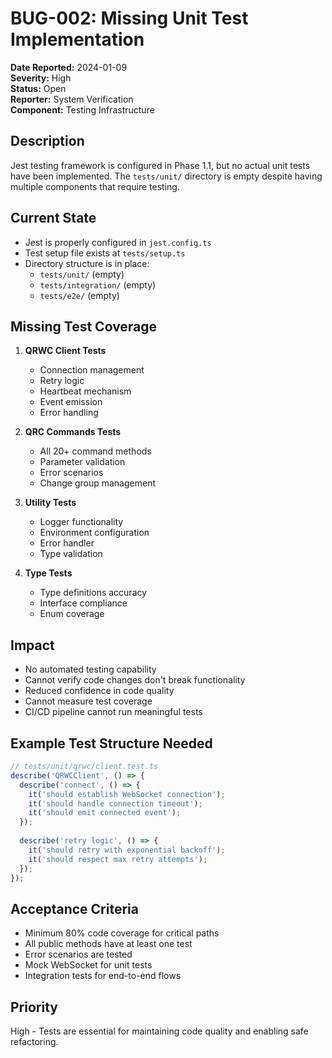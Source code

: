 # BUG-002: Missing Unit Test Implementation

**Date Reported:** 2024-01-09  
**Severity:** High  
**Status:** Open  
**Reporter:** System Verification  
**Component:** Testing Infrastructure  

## Description
Jest testing framework is configured in Phase 1.1, but no actual unit tests have been implemented. The `tests/unit/` directory is empty despite having multiple components that require testing.

## Current State
- Jest is properly configured in `jest.config.ts`
- Test setup file exists at `tests/setup.ts`
- Directory structure is in place:
  - `tests/unit/` (empty)
  - `tests/integration/` (empty)
  - `tests/e2e/` (empty)

## Missing Test Coverage
1. **QRWC Client Tests**
   - Connection management
   - Retry logic
   - Heartbeat mechanism
   - Event emission
   - Error handling

2. **QRC Commands Tests**
   - All 20+ command methods
   - Parameter validation
   - Error scenarios
   - Change group management

3. **Utility Tests**
   - Logger functionality
   - Environment configuration
   - Error handler
   - Type validation

4. **Type Tests**
   - Type definitions accuracy
   - Interface compliance
   - Enum coverage

## Impact
- No automated testing capability
- Cannot verify code changes don't break functionality
- Reduced confidence in code quality
- Cannot measure test coverage
- CI/CD pipeline cannot run meaningful tests

## Example Test Structure Needed
```typescript
// tests/unit/qrwc/client.test.ts
describe('QRWCClient', () => {
  describe('connect', () => {
    it('should establish WebSocket connection');
    it('should handle connection timeout');
    it('should emit connected event');
  });
  
  describe('retry logic', () => {
    it('should retry with exponential backoff');
    it('should respect max retry attempts');
  });
});
```

## Acceptance Criteria
- Minimum 80% code coverage for critical paths
- All public methods have at least one test
- Error scenarios are tested
- Mock WebSocket for unit tests
- Integration tests for end-to-end flows

## Priority
High - Tests are essential for maintaining code quality and enabling safe refactoring. 